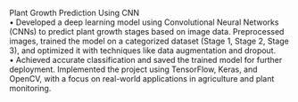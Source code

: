  Plant Growth Prediction Using CNN<br>
 • Developed a deep learning model using Convolutional Neural Networks (CNNs) to predict plant growth
 stages based on image data. Preprocessed images, trained the model on a categorized dataset (Stage 1,
 Stage 2, Stage 3), and optimized it with techniques like data augmentation and dropout.<br>
 • Achieved accurate classification and saved the trained model for further deployment. Implemented the
 project using TensorFlow, Keras, and OpenCV, with a focus on real-world applications in agriculture and
 plant monitoring.<br>
